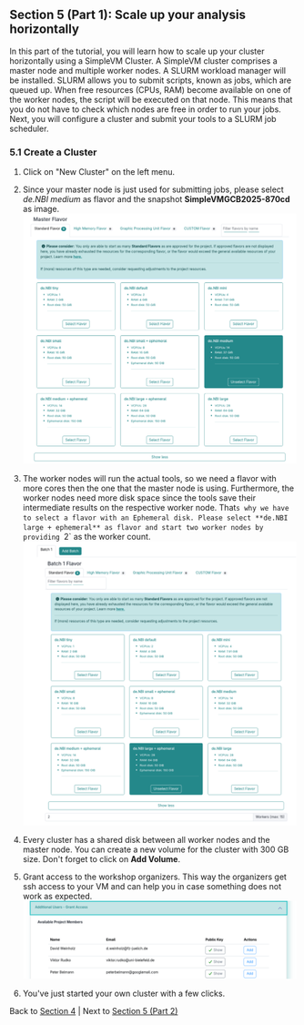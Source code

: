 ## Section 5 (Part 1): Scale up your analysis horizontally 

In this part of the tutorial, you will learn how to scale up your cluster horizontally using a SimpleVM Cluster.
A SimpleVM cluster comprises a master node and multiple worker nodes. A SLURM workload manager
will be installed. SLURM allows you to submit scripts, known as jobs, which are queued up.
When free resources (CPUs, RAM) become available on one of the worker nodes, the script will be executed on that node.
This means that you do not have to check which nodes are free in order to run your jobs.
Next, you will configure a cluster and submit your tools to a SLURM job scheduler.

### 5.1 Create a Cluster

1. Click on "New Cluster" on the left menu.

2. Since your master node is just used for submitting jobs, please select *de.NBI medium* as flavor and
   the snapshot **SimpleVMGCB2025-870cd** as image.
   ![](./figures/clusterMasterImage.png)
3. The worker nodes will run the actual tools, so we need a flavor with more cores then the one
   that the master node is using. Furthermore, the worker nodes need more disk space since the tools save their intermediate results on the respective worker node. 
   That`s why we have to select a flavor with an Ephemeral disk. Please select **de.NBI large + ephemeral** as flavor and start
   two worker nodes by providing `2` as the worker count.
   ![](./figures/batch_worker.png)

4. Every cluster has a shared disk between all worker nodes and the master node. You can create a new volume for the cluster with 300 GB size. 
   Don't forget to click on **Add Volume**.

5. Grant access to the workshop organizers.
   This way the organizers get ssh access to your VM and can help you in case
   something does not work as expected.
   ![](figures/grantAccess.png)

6. You've just started your own cluster with a few clicks.


Back to [Section 4](part4.md) | Next to [Section 5 (Part 2)](part52.md)
